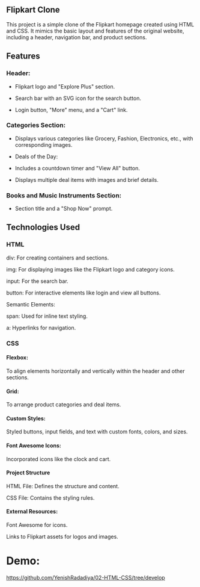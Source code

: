 ## Flipkart Clone

This project is a simple clone of the Flipkart homepage created using HTML and CSS. It mimics the basic layout and features of the original website, including a header, navigation bar, and product sections.
 
## Features

### Header:

- Flipkart logo and "Explore Plus" section.

- Search bar with an SVG icon for the search button.

- Login button, "More" menu, and a "Cart" link.

### Categories Section:

- Displays various categories like Grocery, Fashion, Electronics, etc., with corresponding images.

- Deals of the Day:

- Includes a countdown timer and "View All" button.

- Displays multiple deal items with images and brief details.

### Books and Music Instruments Section:

- Section title and a "Shop Now" prompt.

## Technologies Used

### HTML

div: For creating containers and sections.

img: For displaying images like the Flipkart logo and category icons.

input: For the search bar.

button: For interactive elements like login and view all buttons.

Semantic Elements:

span: Used for inline text styling.

a: Hyperlinks for navigation.

### CSS

#### Flexbox:

To align elements horizontally and vertically within the header and other sections.

#### Grid:

To arrange product categories and deal items.

#### Custom Styles:

Styled buttons, input fields, and text with custom fonts, colors, and sizes.

#### Font Awesome Icons:

Incorporated icons like the clock and cart.

#### Project Structure

HTML File: Defines the structure and content.

CSS File: Contains the styling rules.

#### External Resources:

Font Awesome for icons.

Links to Flipkart assets for logos and images.

# Demo:
https://github.com/YenishRadadiya/02-HTML-CSS/tree/develop
